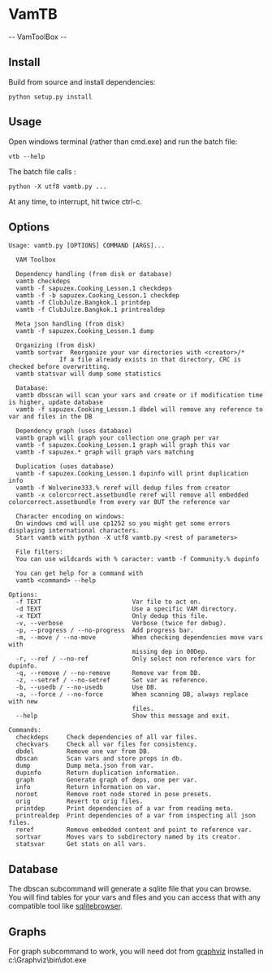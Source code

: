 # VamTB

-- VamToolBox --

## Install
Build from source and install dependencies:
````
python setup.py install
````

## Usage
Open windows terminal (rather than cmd.exe) and run the batch file:
```
vtb --help
```
The batch file calls :
````
python -X utf8 vamtb.py ...
````

At any time, to interrupt, hit twice ctrl-c.

## Options
```text
Usage: vamtb.py [OPTIONS] COMMAND [ARGS]...

  VAM Toolbox

  Dependency handling (from disk or database)
  vamtb checkdeps
  vamtb -f sapuzex.Cooking_Lesson.1 checkdeps
  vamtb -f -b sapuzex.Cooking_Lesson.1 checkdep
  vamtb -f ClubJulze.Bangkok.1 printdep
  vamtb -f ClubJulze.Bangkok.1 printrealdep

  Meta json handling (from disk)
  vamtb -f sapuzex.Cooking_Lesson.1 dump

  Organizing (from disk)
  vamtb sortvar  Reorganize your var directories with <creator>/*
              If a file already exists in that directory, CRC is checked before overwritting.
  vamtb statsvar will dump some statistics

  Database:
  vamtb dbsscan will scan your vars and create or if modification time is higher, update database
  vamtb -f sapuzex.Cooking_Lesson.1 dbdel will remove any reference to var and files in the DB

  Dependency graph (uses database)
  vamtb graph will graph your collection one graph per var
  vamtb -f sapuzex.Cooking_Lesson.1 graph will graph this var
  vamtb -f sapuzex.* graph will graph vars matching

  Duplication (uses database)
  vamtb -f sapuzex.Cooking_Lesson.1 dupinfo will print duplication info
  vamtb -f Wolverine333.% reref will dedup files from creator
  vamtb -x colorcorrect.assetbundle reref will remove all embedded colorcorrect.assetbundle from every var BUT the reference var

  Character encoding on windows:
  On windows cmd will use cp1252 so you might get some errors displaying international characters.
  Start vamtb with python -X utf8 vamtb.py <rest of parameters>

  File filters:
  You can use wildcards with % caracter: vamtb -f Community.% dupinfo

  You can get help for a command with
  vamtb <command> --help

Options:
  -f TEXT                         Var file to act on.
  -d TEXT                         Use a specific VAM directory.
  -x TEXT                         Only dedup this file.
  -v, --verbose                   Verbose (twice for debug).
  -p, --progress / --no-progress  Add progress bar.
  -m, --move / --no-move          When checking dependencies move vars with
                                  missing dep in 00Dep.
  -r, --ref / --no-ref            Only select non reference vars for dupinfo.
  -q, --remove / --no-remove      Remove var from DB.
  -z, --setref / --no-setref      Set var as reference.
  -b, --usedb / --no-usedb        Use DB.
  -a, --force / --no-force        When scanning DB, always replace with new
                                  files.
  --help                          Show this message and exit.

Commands:
  checkdeps     Check dependencies of all var files.
  checkvars     Check all var files for consistency.
  dbdel         Remove one var from DB.
  dbscan        Scan vars and store props in db.
  dump          Dump meta.json from var.
  dupinfo       Return duplication information.
  graph         Generate graph of deps, one per var.
  info          Return information on var.
  noroot        Remove root node stored in pose presets.
  orig          Revert to orig files.
  printdep      Print dependencies of a var from reading meta.
  printrealdep  Print dependencies of a var from inspecting all json files.
  reref         Remove embedded content and point to reference var.
  sortvar       Moves vars to subdirectory named by its creator.
  statsvar      Get stats on all vars.
```
## Database
The dbscan subcommand will generate a sqlite file that you can browse. You will find tables for your vars and files and you can access that with any compatible tool like [sqlitebrowser](https://sqlitebrowser.org/).

## Graphs
For graph subcommand to work, you will need dot from [graphviz](https://www.graphviz.org/download/) installed in c:\Graphviz\bin\dot.exe